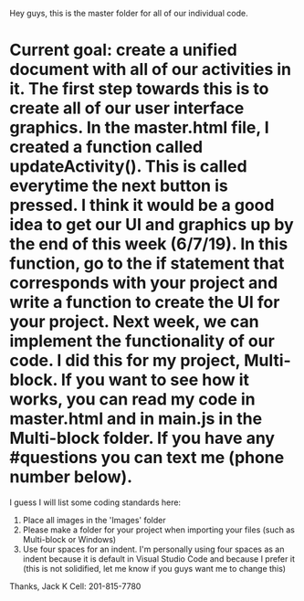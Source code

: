 Hey guys, this is the master folder for all of our individual code. 

# Current goal: create a unified document with all of our activities in it. The first step towards this is to create all of our user interface graphics. In the master.html file, I created a function called updateActivity(). This is called everytime the next button is pressed. I think it would be a good idea to get our UI and graphics up by the end of this week (6/7/19). In this function, go to the if statement that corresponds with your project and write a function to create the UI for your project. Next week, we can implement the functionality of our code. I did this for my project, Multi-block. If you want to see how it works, you can read my code in master.html and in main.js in the Multi-block folder. If you have any #questions you can text me (phone number below).

I guess I will list some coding standards here:
1. Place all images in the 'Images' folder
2. Please make a folder for your project when importing your files (such as Multi-block or Windows)
3. Use four spaces for an indent. I'm personally using four spaces as an indent because it is default in Visual Studio Code and because I prefer it (this is not solidified, let me know if you guys want me to change this)

Thanks,
Jack K
Cell: 201-815-7780
